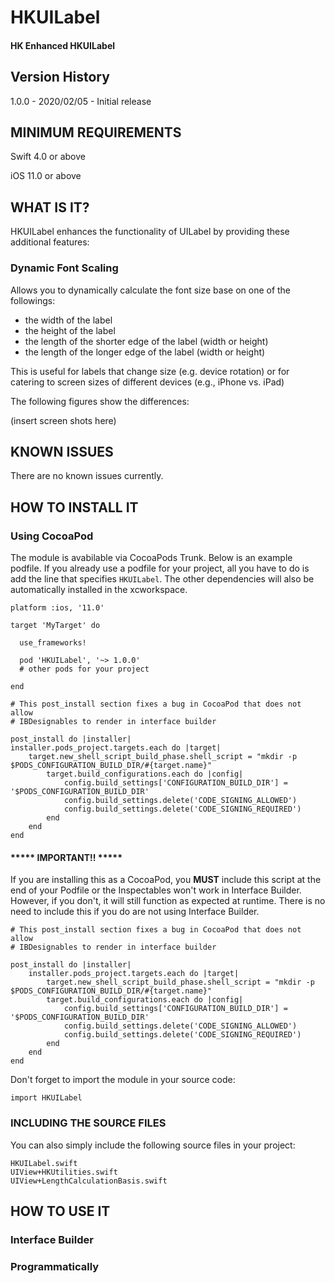 # HKUILabel
#### HK Enhanced HKUILabel

## Version History ##

1.0.0 - 2020/02/05 - Initial release

## MINIMUM REQUIREMENTS ##

Swift 4.0 or above

iOS 11.0 or above

## WHAT IS IT? ##

HKUILabel enhances the functionality of UILabel by providing these additional features:

### Dynamic Font Scaling ###

Allows you to dynamically calculate the font size base on one of the followings:

- the width of the label
- the height of the label
- the length of the shorter edge of the label (width or height)
- the length of the longer edge of the label (width or height)

This is useful for labels that change size (e.g. device rotation) or for catering to screen sizes of different devices (e.g., iPhone vs. iPad)

The following figures show the differences:

(insert screen shots here)

## KNOWN ISSUES ##

There are no known issues currently.

## HOW TO INSTALL IT ##

### Using CocoaPod ###

The module is avabilable via CocoaPods Trunk. Below is an example podfile. If you already use a podfile for your project, all you have to do is add the line that specifies `HKUILabel`. The other dependencies will also be automatically installed in the xcworkspace.

```
platform :ios, '11.0'

target 'MyTarget' do

  use_frameworks!

  pod 'HKUILabel', '~> 1.0.0'
  # other pods for your project

end

# This post_install section fixes a bug in CocoaPod that does not allow
# IBDesignables to render in interface builder

post_install do |installer|
installer.pods_project.targets.each do |target|
    target.new_shell_script_build_phase.shell_script = "mkdir -p $PODS_CONFIGURATION_BUILD_DIR/#{target.name}"
        target.build_configurations.each do |config|
            config.build_settings['CONFIGURATION_BUILD_DIR'] = '$PODS_CONFIGURATION_BUILD_DIR'
            config.build_settings.delete('CODE_SIGNING_ALLOWED')
            config.build_settings.delete('CODE_SIGNING_REQUIRED')
        end
    end
end
```

#### ***** IMPORTANT!! ***** ####

If you are installing this as a CocoaPod, you **MUST** include this script at the end of your Podfile or the Inspectables won't work in Interface Builder. However, if you don't, it will still function as expected at runtime. There is no need to include this if you do are not using Interface Builder.

```
# This post_install section fixes a bug in CocoaPod that does not allow
# IBDesignables to render in interface builder

post_install do |installer|
    installer.pods_project.targets.each do |target|
        target.new_shell_script_build_phase.shell_script = "mkdir -p $PODS_CONFIGURATION_BUILD_DIR/#{target.name}"
        target.build_configurations.each do |config|
            config.build_settings['CONFIGURATION_BUILD_DIR'] = '$PODS_CONFIGURATION_BUILD_DIR'
            config.build_settings.delete('CODE_SIGNING_ALLOWED')
            config.build_settings.delete('CODE_SIGNING_REQUIRED')
        end
    end
end
```

Don't forget to import the module in your source code:

```
import HKUILabel
```

### INCLUDING THE SOURCE FILES ###

You can also simply include the following source files in your project:

```
HKUILabel.swift
UIView+HKUtilities.swift
UIView+LengthCalculationBasis.swift
```

## HOW TO USE IT ##

### Interface Builder ###

### Programmatically ###
